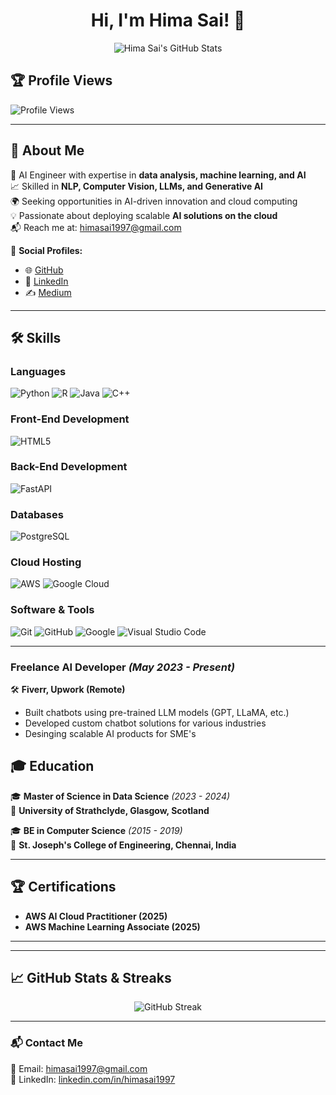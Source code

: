 <h1 align="center">Hi, I'm Hima Sai! 👋</h1>
<p align="center">
  <img src="https://github-readme-stats.vercel.app/api?username=himasai-hub&show_icons=true&theme=dark" alt="Hima Sai's GitHub Stats" />
</p>

## 🏆 Profile Views
![Profile Views](https://komarev.com/ghpvc/?username=himasai-hub&color=blue)

---

## 🔹 About Me
🚀 AI Engineer with expertise in **data analysis, machine learning, and AI**  
📈 Skilled in **NLP, Computer Vision, LLMs, and Generative AI**  
🌍 Seeking opportunities in AI-driven innovation and cloud computing  
💡 Passionate about deploying scalable **AI solutions on the cloud**  
📬 Reach me at: [himasai1997@gmail.com](mailto:himasai1997@gmail.com)  

🔗 **Social Profiles:**  
- 🌐 [GitHub](https://github.com/himasai-hub)  
- 💼 [LinkedIn](https://linkedin.com/in/himasai1997)  
- ✍️ [Medium](https://himasai1997.medium.com)  

---

## 🛠 Skills  

### **Languages**
![Python](https://img.shields.io/badge/Python-3776AB?style=flat&logo=python&logoColor=white)
![R](https://img.shields.io/badge/R-276DC3?style=flat&logo=r&logoColor=white)
![Java](https://img.shields.io/badge/Java-ED8B00?style=flat&logo=java&logoColor=white)
![C++](https://img.shields.io/badge/C++-00599C?style=flat&logo=cplusplus&logoColor=white)

### **Front-End Development**
![HTML5](https://img.shields.io/badge/HTML5-E34F26?style=flat&logo=html5&logoColor=white)

### **Back-End Development**
![FastAPI](https://img.shields.io/badge/FastAPI-009688?style=flat&logo=fastapi&logoColor=white)


### **Databases**
![PostgreSQL](https://img.shields.io/badge/PostgreSQL-316192?style=flat&logo=postgresql&logoColor=white)

### **Cloud Hosting**
![AWS](https://img.shields.io/badge/AWS-232F3E?style=flat&logo=amazon-aws&logoColor=white)
![Google Cloud](https://img.shields.io/badge/Google%20Cloud-4285F4?style=flat&logo=google-cloud&logoColor=white)


### **Software & Tools**
![Git](https://img.shields.io/badge/Git-F05032?style=flat&logo=git&logoColor=white)
![GitHub](https://img.shields.io/badge/GitHub-181717?style=flat&logo=github&logoColor=white)
![Google](https://img.shields.io/badge/Google-4285F4?style=flat&logo=google&logoColor=white)
![Visual Studio Code](https://img.shields.io/badge/VS%20Code-007ACC?style=flat&logo=visual-studio-code&logoColor=white)


---



### **Freelance AI Developer** *(May 2023 - Present)*  
🛠 **Fiverr, Upwork (Remote)**  
- Built chatbots using pre-trained LLM models (GPT, LLaMA, etc.)  
- Developed custom chatbot solutions for various industries  
- Desinging scalable AI products for SME's

  
## 🎓 Education  
🎓 **Master of Science in Data Science** *(2023 - 2024)*  
📍 **University of Strathclyde, Glasgow, Scotland**  

🎓 **BE in Computer Science** *(2015 - 2019)*  
📍 **St. Joseph's College of Engineering, Chennai, India**  

---

## 🏆 Certifications  
- **AWS AI Cloud Practitioner (2025)**  
- **AWS Machine Learning Associate (2025)**  

---


---

## 📈 GitHub Stats & Streaks  
<p align="center">
  <img src="https://github-readme-streak-stats.herokuapp.com/?user=himasai-hub&theme=dark" alt="GitHub Streak" />
</p>

---

### 📬 Contact Me  
📩 Email: [himasai1997@gmail.com](mailto:himasai1997@gmail.com)  
🔗 LinkedIn: [linkedin.com/in/himasai1997](https://linkedin.com/in/himasai1997)  
